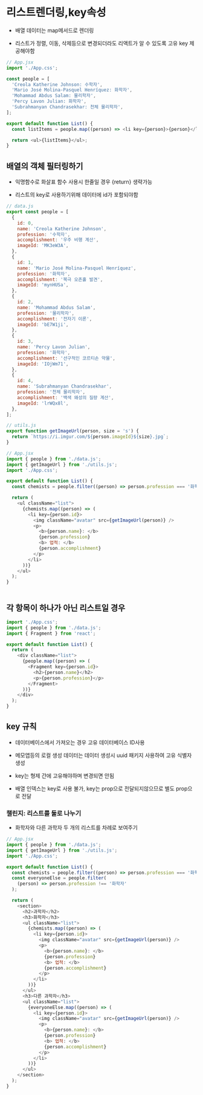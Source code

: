 # 리스트렌더링,key속성

- 배열 데이터는 map메서드로 렌더링

- 리스트가 정렬, 이동, 삭제등으로 변경되더라도 리액트가 알 수 있도록 고유 key 제공해야함

```js
// App.jsx
import './App.css';

const people = [
  'Creola Katherine Johnson: 수학자',
  'Mario José Molina-Pasquel Henríquez: 화학자',
  'Mohammad Abdus Salam: 물리학자',
  'Percy Lavon Julian: 화학자',
  'Subrahmanyan Chandrasekhar: 천체 물리학자',
];

export default function List() {
  const listItems = people.map((person) => <li key={person}>{person}</li>);

  return <ul>{listItems}</ul>;
}
```

## 배열의 객체 필터링하기

- 익명함수로 화살표 함수 사용시 한줄일 경우 {return} 생략가능

- 리스트의 key로 사용하기위해 데이터에 id가 포함되야함

```js
// data.js
export const people = [
  {
    id: 0,
    name: 'Creola Katherine Johnson',
    profession: '수학자',
    accomplishment: '우주 비행 계산',
    imageId: 'MK3eW3A',
  },
  {
    id: 1,
    name: 'Mario José Molina-Pasquel Henríquez',
    profession: '화학자',
    accomplishment: '북극 오존홀 발견',
    imageId: 'mynHUSa',
  },
  {
    id: 2,
    name: 'Mohammad Abdus Salam',
    profession: '물리학자',
    accomplishment: '전자기 이론',
    imageId: 'bE7W1ji',
  },
  {
    id: 3,
    name: 'Percy Lavon Julian',
    profession: '화학자',
    accomplishment: '선구적인 코르티손 약물',
    imageId: 'IOjWm71',
  },
  {
    id: 4,
    name: 'Subrahmanyan Chandrasekhar',
    profession: '천체 물리학자',
    accomplishment: '백색 왜성의 질량 계산',
    imageId: 'lrWQx8l',
  },
];
```

```js
// utils.js
export function getImageUrl(person, size = 's') {
  return `https://i.imgur.com/${person.imageId}${size}.jpg`;
}
```

```js
// App.jsx
import { people } from './data.js';
import { getImageUrl } from './utils.js';
import './App.css';

export default function List() {
  const chemists = people.filter((person) => person.profession === '화학자');

  return (
    <ul className="list">
      {chemists.map((person) => (
        <li key={person.id}>
          <img className="avatar" src={getImageUrl(person)} />
          <p>
            <b>{person.name}: </b>
            {person.profession}
            <b> 업적: </b>
            {person.accomplishment}
          </p>
        </li>
      ))}
    </ul>
  );
}
```

<img title="" src="../images/2023-12-10-23-06-28-image.png" alt="" data-align="inline">

## 각 항목이 하나가 아닌 리스트일 경우

```js
import './App.css';
import { people } from './data.js';
import { Fragment } from 'react';

export default function List() {
  return (
    <div className="list">
      {people.map((person) => (
        <Fragment key={person.id}>
          <h2>{person.name}</h2>
          <p>{person.profession}</p>
        </Fragment>
      ))}
    </div>
  );
}
```

## key 규칙

- 데이터베이스에서 가져오는 경우 고유 데이터베이스 ID사용

- 메모앱등의 로컬 생성 데이터는 데이터 생성시 uuid 패키지 사용하여 고유 식별자 생성

- key는 형제 간에 고유해야하며 변경되면 안됨

- 배열 인덱스는 key로 사용 불가, key는 prop으로 전달되지않으므로 별도 prop으로 전달

### 챌린지: 리스트를 둘로 나누기

- 화학자와 다른 과학자 두 개의 리스트를 차례로 보여주기

```js
// App.jsx
import { people } from './data.js';
import { getImageUrl } from './utils.js';
import './App.css';

export default function List() {
  const chemists = people.filter((person) => person.profession === '화학자');
  const everyoneElse = people.filter(
    (person) => person.profession !== '화학자'
  );

  return (
    <section>
      <h2>과학자</h2>
      <h3>화학자</h3>
      <ul className="list">
        {chemists.map((person) => (
          <li key={person.id}>
            <img className="avatar" src={getImageUrl(person)} />
            <p>
              <b>{person.name}: </b>
              {person.profession}
              <b> 업적: </b>
              {person.accomplishment}
            </p>
          </li>
        ))}
      </ul>
      <h3>다른 과학자</h3>
      <ul className="list">
        {everyoneElse.map((person) => (
          <li key={person.id}>
            <img className="avatar" src={getImageUrl(person)} />
            <p>
              <b>{person.name}: </b>
              {person.profession}
              <b> 업적: </b>
              {person.accomplishment}
            </p>
          </li>
        ))}
      </ul>
    </section>
  );
}
```
